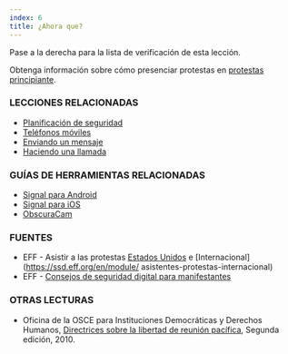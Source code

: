 ```yaml
---
index: 6
title: ¿Ahora que?
---
```

Pase a la derecha para la lista de verificación de esta lección.

Obtenga información sobre cómo presenciar protestas en [protestas principiante](umbrella://work/protests/beginner).

### LECCIONES RELACIONADAS

*   [Planificación de seguridad](umbrella://assess-your-risk/security-planning)
*   [Teléfonos móviles](umbrella://communications/mobile-phones)
*   [Enviando un mensaje](umbrella://communications/sending-a-message)
*   [Haciendo una llamada](umbrella://communications/making-a-call)

### GUÍAS DE HERRAMIENTAS RELACIONADAS

*   [Signal para Android](umbrella://tools/messaging/s_signal-for-android.md)
*   [Signal para iOS](umbrella://tools/messaging/s_signal-for-ios.md)
*   [ObscuraCam](umbrella://tools/messaging/s_obscuracam.md)

### FUENTES

*   EFF - Asistir a las protestas [Estados Unidos](https://ssd.eff.org/en/module/attending-protests-united-states) e [Internacional](https://ssd.eff.org/en/module/ asistentes-protestas-internacional)
*   EFF - [Consejos de seguridad digital para manifestantes](https://www.eff.org/deeplinks/2016/11/digital-security-tips-for-protesters)

### OTRAS LECTURAS

*   Oficina de la OSCE para Instituciones Democráticas y Derechos Humanos, [Directrices sobre la libertad de reunión pacífica](https://www.osce.org/odihr/73405?download=true), Segunda edición, 2010.